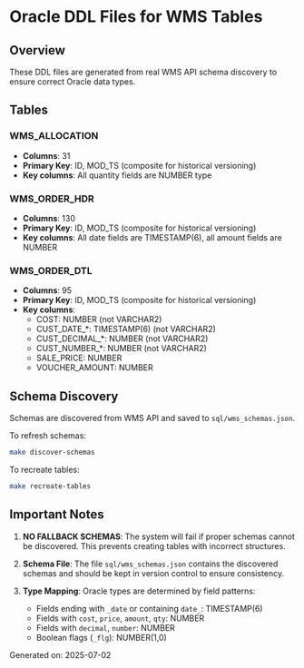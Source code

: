 # Oracle DDL Files for WMS Tables

## Overview
These DDL files are generated from real WMS API schema discovery to ensure correct Oracle data types.

## Tables

### WMS_ALLOCATION
- **Columns**: 31
- **Primary Key**: ID, MOD_TS (composite for historical versioning)
- **Key columns**: All quantity fields are NUMBER type

### WMS_ORDER_HDR  
- **Columns**: 130
- **Primary Key**: ID, MOD_TS (composite for historical versioning)
- **Key columns**: All date fields are TIMESTAMP(6), all amount fields are NUMBER

### WMS_ORDER_DTL
- **Columns**: 95
- **Primary Key**: ID, MOD_TS (composite for historical versioning)
- **Key columns**:
  - COST: NUMBER (not VARCHAR2)
  - CUST_DATE_*: TIMESTAMP(6) (not VARCHAR2)
  - CUST_DECIMAL_*: NUMBER (not VARCHAR2)
  - CUST_NUMBER_*: NUMBER (not VARCHAR2)
  - SALE_PRICE: NUMBER
  - VOUCHER_AMOUNT: NUMBER

## Schema Discovery

Schemas are discovered from WMS API and saved to `sql/wms_schemas.json`.

To refresh schemas:
```bash
make discover-schemas
```

To recreate tables:
```bash
make recreate-tables
```

## Important Notes

1. **NO FALLBACK SCHEMAS**: The system will fail if proper schemas cannot be discovered. This prevents creating tables with incorrect structures.

2. **Schema File**: The file `sql/wms_schemas.json` contains the discovered schemas and should be kept in version control to ensure consistency.

3. **Type Mapping**: Oracle types are determined by field patterns:
   - Fields ending with `_date` or containing `date_`: TIMESTAMP(6)
   - Fields with `cost`, `price`, `amount`, `qty`: NUMBER
   - Fields with `decimal`, `number`: NUMBER
   - Boolean flags (`_flg`): NUMBER(1,0)

Generated on: 2025-07-02